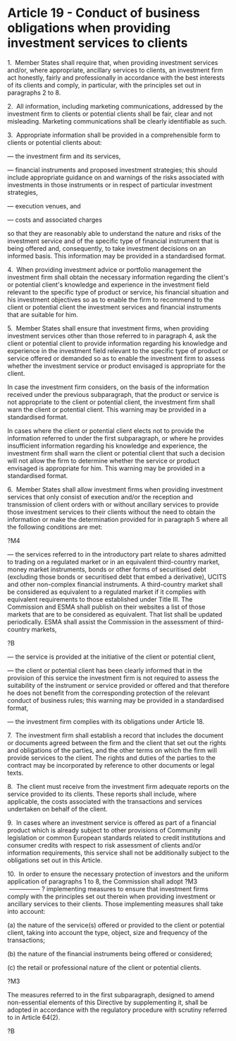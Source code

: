 # Article 19 - Conduct of business obligations when providing investment services to clients


1.  Member States shall require that, when providing investment services and/or, where appropriate, ancillary services to clients, an investment firm act honestly, fairly and professionally in accordance with the best interests of its clients and comply, in particular, with the principles set out in paragraphs 2 to 8.

2.  All information, including marketing communications, addressed by the investment firm to clients or potential clients shall be fair, clear and not misleading. Marketing communications shall be clearly identifiable as such.

3.  Appropriate information shall be provided in a comprehensible form to clients or potential clients about:

— the investment firm and its services,

— financial instruments and proposed investment strategies; this should include appropriate guidance on and warnings of the risks associated with investments in those instruments or in respect of particular investment strategies,

— execution venues, and

— costs and associated charges

so that they are reasonably able to understand the nature and risks of the investment service and of the specific type of financial instrument that is being offered and, consequently, to take investment decisions on an informed basis. This information may be provided in a standardised format.

4.  When providing investment advice or portfolio management the investment firm shall obtain the necessary information regarding the client's or potential client's knowledge and experience in the investment field relevant to the specific type of product or service, his financial situation and his investment objectives so as to enable the firm to recommend to the client or potential client the investment services and financial instruments that are suitable for him.

5.  Member States shall ensure that investment firms, when providing investment services other than those referred to in paragraph 4, ask the client or potential client to provide information regarding his knowledge and experience in the investment field relevant to the specific type of product or service offered or demanded so as to enable the investment firm to assess whether the investment service or product envisaged is appropriate for the client.

In case the investment firm considers, on the basis of the information received under the previous subparagraph, that the product or service is not appropriate to the client or potential client, the investment firm shall warn the client or potential client. This warning may be provided in a standardised format.

In cases where the client or potential client elects not to provide the information referred to under the first subparagraph, or where he provides insufficient information regarding his knowledge and experience, the investment firm shall warn the client or potential client that such a decision will not allow the firm to determine whether the service or product envisaged is appropriate for him. This warning may be provided in a standardised format.

6.  Member States shall allow investment firms when providing investment services that only consist of execution and/or the reception and transmission of client orders with or without ancillary services to provide those investment services to their clients without the need to obtain the information or make the determination provided for in paragraph 5 where all the following conditions are met:

?M4

— the services referred to in the introductory part relate to shares admitted to trading on a regulated market or in an equivalent third-country market, money market instruments, bonds or other forms of securitised debt (excluding those bonds or securitised debt that embed a derivative), UCITS and other non-complex financial instruments. A third-country market shall be considered as equivalent to a regulated market if it complies with equivalent requirements to those established under Title III. The Commission and ESMA shall publish on their websites a list of those markets that are to be considered as equivalent. That list shall be updated periodically. ESMA shall assist the Commission in the assessment of third-country markets,

?B

— the service is provided at the initiative of the client or potential client,

— the client or potential client has been clearly informed that in the provision of this service the investment firm is not required to assess the suitability of the instrument or service provided or offered and that therefore he does not benefit from the corresponding protection of the relevant conduct of business rules; this warning may be provided in a standardised format,

— the investment firm complies with its obligations under Article 18.

7.  The investment firm shall establish a record that includes the document or documents agreed between the firm and the client that set out the rights and obligations of the parties, and the other terms on which the firm will provide services to the client. The rights and duties of the parties to the contract may be incorporated by reference to other documents or legal texts.

8.  The client must receive from the investment firm adequate reports on the service provided to its clients. These reports shall include, where applicable, the costs associated with the transactions and services undertaken on behalf of the client.

9.  In cases where an investment service is offered as part of a financial product which is already subject to other provisions of Community legislation or common European standards related to credit institutions and consumer credits with respect to risk assessment of clients and/or information requirements, this service shall not be additionally subject to the obligations set out in this Article.

10.  In order to ensure the necessary protection of investors and the uniform application of paragraphs 1 to 8, the Commission shall adopt ?M3  ————— ? implementing measures to ensure that investment firms comply with the principles set out therein when providing investment or ancillary services to their clients. Those implementing measures shall take into account:

(a) the nature of the service(s) offered or provided to the client or potential client, taking into account the type, object, size and frequency of the transactions;

(b) the nature of the financial instruments being offered or considered;

(c) the retail or professional nature of the client or potential clients.

?M3

The measures referred to in the first subparagraph, designed to amend non-essential elements of this Directive by supplementing it, shall be adopted in accordance with the regulatory procedure with scrutiny referred to in Article 64(2).

?B
